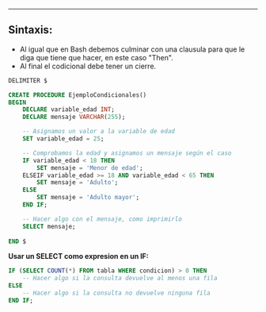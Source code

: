 
---

## Sintaxis:
- Al igual que en Bash debemos culminar con una clausula para que le diga que tiene que hacer, en este caso "Then".
- Al final el codicional debe tener un cierre.

```sql
DELIMITER $

CREATE PROCEDURE EjemploCondicionales()
BEGIN
    DECLARE variable_edad INT;
    DECLARE mensaje VARCHAR(255);

    -- Asignamos un valor a la variable de edad
    SET variable_edad = 25;

    -- Comprobamos la edad y asignamos un mensaje según el caso
    IF variable_edad < 18 THEN
        SET mensaje = 'Menor de edad';
    ELSEIF variable_edad >= 18 AND variable_edad < 65 THEN
        SET mensaje = 'Adulto';
    ELSE
        SET mensaje = 'Adulto mayor';
    END IF;

    -- Hacer algo con el mensaje, como imprimirlo
    SELECT mensaje;
    
END $
```

**Usar un SELECT como expresion en un IF:**

```sql
IF (SELECT COUNT(*) FROM tabla WHERE condicion) > 0 THEN
    -- Hacer algo si la consulta devuelve al menos una fila
ELSE
    -- Hacer algo si la consulta no devuelve ninguna fila
END IF;
```















